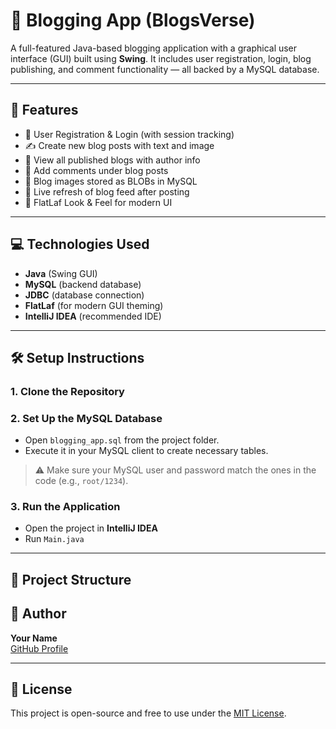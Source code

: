# 📝 Blogging App (BlogsVerse)

A full-featured Java-based blogging application with a graphical user interface (GUI) built using **Swing**. It includes user registration, login, blog publishing, and comment functionality — all backed by a MySQL database.

---

## 🚀 Features

- 🧑 User Registration & Login (with session tracking)
- ✍️ Create new blog posts with text and image
- 📰 View all published blogs with author info
- 💬 Add comments under blog posts
- 📸 Blog images stored as BLOBs in MySQL
- 🔁 Live refresh of blog feed after posting
- 🎨 FlatLaf Look & Feel for modern UI

---

## 💻 Technologies Used

- **Java** (Swing GUI)
- **MySQL** (backend database)
- **JDBC** (database connection)
- **FlatLaf** (for modern GUI theming)
- **IntelliJ IDEA** (recommended IDE)

---

## 🛠️ Setup Instructions

### 1. Clone the Repository


### 2. Set Up the MySQL Database

- Open `blogging_app.sql` from the project folder.
- Execute it in your MySQL client to create necessary tables.

> ⚠️ Make sure your MySQL user and password match the ones in the code (e.g., `root/1234`).

### 3. Run the Application

- Open the project in **IntelliJ IDEA**
- Run `Main.java` 

---

## 📂 Project Structure



## 👤 Author

**Your Name**  
[GitHub Profile](https://github.com/lil-hassan)

---

## 📃 License

This project is open-source and free to use under the [MIT License](LICENSE).
